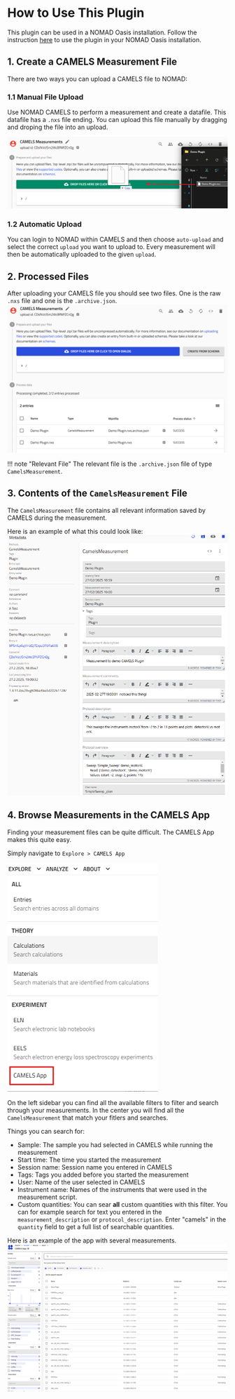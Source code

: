 # How to Use This Plugin

This plugin can be used in a NOMAD Oasis installation. Follow the instruction [here](how_to/install_this_plugin.md) to use the plugin in your NOMAD Oasis installation.

## 1. Create a CAMELS Measurement File

There are two ways you can upload a CAMELS file to NOMAD:

### 1.1 Manual File Upload

Use NOMAD CAMELS to perform a measurement and create a datafile. This datafile has a `.nxs` file ending. 
You can upload this file manually by dragging and droping the file into an upload.

![alt text](../assets/image.png)

### 1.2 Automatic Upload

You can login to NOMAD within CAMELS and then choose `auto-upload` and select the correct `upload` you want to upload to.
Every measurement will then be automatically uploaded to the given `upload`.

## 2. Processed Files

After uploading your CAMELS file you should see two files. One is the raw `.nxs` file and one is the `.archive.json`.
![alt text](../assets/image-2.png)

!!! note "Relevant File"
The relevant file is the `.archive.json` file of type `CamelsMeasurement`.

## 3. Contents of the `CamelsMeasurement` File

The `CamelsMeasurement` file contains all relevant information saved by CAMELS during the measurement. 

Here is an example of what this could look like:
![alt text](../assets/image-3.png)

## 4. Browse Measurements in the CAMELS App

Finding your measurement files can be quite difficult. The CAMELS App makes this quite easy.

Simply navigate to `Explore > CAMELS App` 

![alt text](../assets/image-4.png)


On the left sidebar you can find all the available filters to filter and search through your measurements. In the center you will find all the `CamelsMeasurement` that match your fitlers and searches. 

Things you can search for:

- Sample: The sample you had selected in CAMELS while running the measurement
- Start time: The time you started the measurement
- Session name: Session name you entered in CAMELS
- Tags: Tags you added before you started the measurement
- User: Name of the user selected in CAMELS
- Instrument name: Names of the instruments that were used in the measurement script. 
- Custom quantities: You can sear **all** custom quantities with this filter. You can for example search for text you entered in the `measurement_description` or `protocol_description`. Enter "camels" in the `quantity` field to get a full list of searchable quantities. 

Here is an example of the app with several measurements.
![alt text](../assets/image-5.png)


